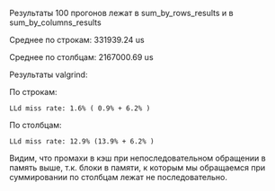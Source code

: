 Результаты 100 прогонов лежат в sum_by_rows_results и в sum_by_columns_results

Среднее по строкам:  331939.24 us

Среднее по столбцам: 2167000.69 us

Результаты valgrind:

По строкам:
```
LLd miss rate: 1.6% ( 0.9% + 6.2% )
```
По столбцам:
```
LLd miss rate: 12.9% (13.9% + 6.2% )
```

Видим, что промахи в кэш при непоследовательном обращении в память выше, т.к. блоки в памяти, к которым мы обращаемся при суммировании по столбцам лежат не последовательно.
